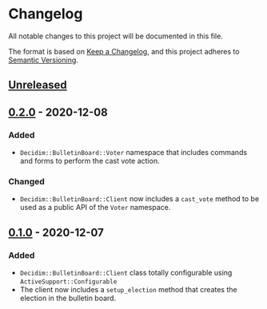# Changelog

All notable changes to this project will be documented in this file.

The format is based on [Keep a Changelog](https://keepachangelog.com/en/1.0.0/),
and this project adheres to [Semantic Versioning](https://semver.org/spec/v2.0.0.html).

## [Unreleased]

## [0.2.0] - 2020-12-08

### Added

- `Decidim::BulletinBoard::Voter` namespace that includes commands and forms to perform the cast vote action.

### Changed

- `Decidim::BulletinBoard::Client` now includes a `cast_vote` method to be used as a public API of the `Voter` namespace.

## [0.1.0] - 2020-12-07

### Added

- `Decidim::BulletinBoard::Client` class totally configurable using `ActiveSupport::Configurable`
- The client now includes a `setup_election` method that creates the election in the bulletin board.

[unreleased]: https://github.com/decidim/decidim-bulletin-board/compare/v0.2.0...HEAD
[0.2.0]: https://github.com/decidim/decidim-bulletin-board/compare/v0.1.0...v0.2.0
[0.1.0]: https://github.com/decidim/decidim-bulletin-board/releases/tag/v0.1.0
